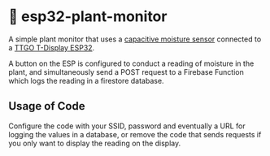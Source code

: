 # 🌱 esp32-plant-monitor
A simple plant monitor that uses a [capacitive moisture sensor](https://wiki.seeedstudio.com/Grove-Capacitive_Moisture_Sensor-Corrosion-Resistant/) connected to a [TTGO T-Display ESP32](https://www.banggood.com/LILYGO-TTGO-T-Display-ESP32-CP2104-WiFi-bluetooth-Module-1_14-Inch-LCD-Development-Board-p-1522925.html?akmClientCountry=NO&cur_warehouse=UK).

A button on the ESP is configured to conduct a reading of moisture in the plant, and simultaneously send a POST request to a Firebase Function which logs the reading in a firestore database.

## Usage of Code

Configure the code with your SSID, password and eventually a URL for logging the values in a database, or remove the code that sends requests if you only want to display the reading on the display.
